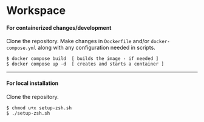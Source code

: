 # Workspace

#### For containerized changes/development

Clone the repository.
Make changes in `Dockerfile` and/or `docker-compose.yml` along with any configuration needed in scripts. 

    $ docker compose build  [ builds the image - if needed ]
    $ docker compose up -d  [ creates and starts a container ]

---

#### For local installation

Clone the repository.

    $ chmod u+x setup-zsh.sh
    $ ./setup-zsh.sh
